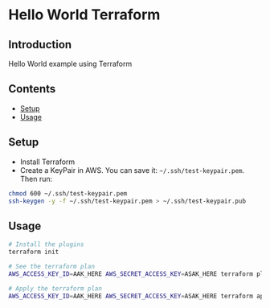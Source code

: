 # Hello World Terraform

## Introduction

Hello World example using Terraform

## Contents

- [Setup](#setup)
- [Usage](#usage)

## Setup

- Install Terraform
- Create a KeyPair in AWS. You can save it: `~/.ssh/test-keypair.pem`. Then run:

```bash
chmod 600 ~/.ssh/test-keypair.pem
ssh-keygen -y -f ~/.ssh/test-keypair.pem > ~/.ssh/test-keypair.pub
```

## Usage

```bash
# Install the plugins
terraform init

# See the terraform plan
AWS_ACCESS_KEY_ID=AAK_HERE AWS_SECRET_ACCESS_KEY=ASAK_HERE terraform plan

# Apply the terraform plan
AWS_ACCESS_KEY_ID=AAK_HERE AWS_SECRET_ACCESS_KEY=ASAK_HERE terraform apply
```
